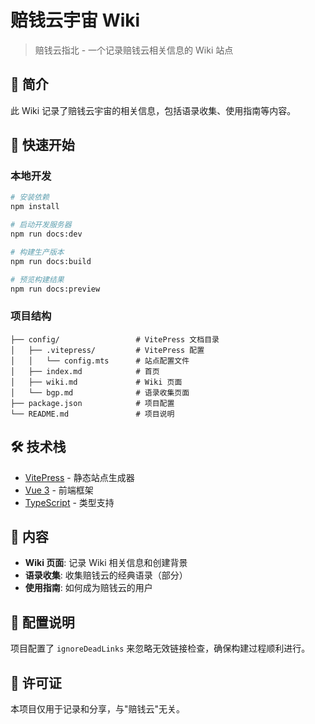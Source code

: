 # 赔钱云宇宙 Wiki

> 赔钱云指北 - 一个记录赔钱云相关信息的 Wiki 站点

## 📖 简介

此 Wiki 记录了赔钱云宇宙的相关信息，包括语录收集、使用指南等内容。

## 🚀 快速开始

### 本地开发

```bash
# 安装依赖
npm install

# 启动开发服务器
npm run docs:dev

# 构建生产版本
npm run docs:build

# 预览构建结果
npm run docs:preview
```

### 项目结构

```
├── config/                 # VitePress 文档目录
│   ├── .vitepress/         # VitePress 配置
│   │   └── config.mts      # 站点配置文件
│   ├── index.md            # 首页
│   ├── wiki.md             # Wiki 页面
│   └── bgp.md              # 语录收集页面
├── package.json            # 项目配置
└── README.md               # 项目说明
```

## 🛠️ 技术栈

- [VitePress](https://vitepress.dev/) - 静态站点生成器
- [Vue 3](https://vuejs.org/) - 前端框架
- [TypeScript](https://www.typescriptlang.org/) - 类型支持

## 📝 内容

- **Wiki 页面**: 记录 Wiki 相关信息和创建背景
- **语录收集**: 收集赔钱云的经典语录（部分）
- **使用指南**: 如何成为赔钱云的用户

## 🔧 配置说明

项目配置了 `ignoreDeadLinks` 来忽略无效链接检查，确保构建过程顺利进行。

## 📄 许可证

本项目仅用于记录和分享，与"赔钱云"无关。
